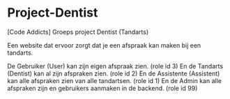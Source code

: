 # Project-Dentist
[Code Addicts]
Groeps project Dentist (Tandarts)

Een website dat ervoor zorgt dat je een afspraak kan maken bij een tandarts.

De Gebruiker (User) kan zijn eigen afspraak zien. (role id 3)
En de Tandarts (Dentist) kan al zijn afspraken zien. (role id 2)
En de Assistente (Assistent) kan alle afspraken zien van alle tandartsen. (role id 1)
En de Admin kan alle afspraken zijn en gebruikers aanmaken in de backend. (role id 99)
